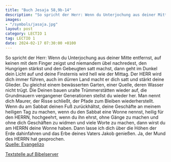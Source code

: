 ```yaml
---
title: "Buch Jesaja 58,9b-14"
description: "So spricht der Herr: Wenn du Unterjochung aus deiner Mitte entfernst, auf keinen mit dem Finger zeigst und niemandem übel nachredest, den Hungrigen stärkst und den Gebeugten satt machst, dann geht im Dunkel dein Licht auf und deine Finsternis wird hell wie der Mittag. Der HERR wi...."
images:
- "/symbols/jasaja.jpg"
layout: post
category: LECTIO 1
tag: LECTIO 1
date: 2024-02-17 07:30:00 +0100
---
```

So spricht der Herr: Wenn du Unterjochung aus deiner Mitte entfernst, auf keinen mit dem Finger zeigst und niemandem übel nachredest,
den Hungrigen stärkst und den Gebeugten satt machst, dann geht im Dunkel dein Licht auf und deine Finsternis wird hell wie der Mittag.
Der HERR wird dich immer führen, auch im dürren Land macht er dich satt und stärkt deine Glieder.<!--more--> Du gleichst einem bewässerten Garten, einer Quelle, deren Wasser nicht trügt.
Die Deinen bauen uralte Trümmerstätten wieder auf, die Grundmauern vergangener Generationen stellst du wieder her. Man nennt dich Maurer, der Risse schließt, der Pfade zum Bleiben wiederherstellt.
Wenn du am Sabbat deinen Fuß zurückhältst, deine Geschäfte an meinem heiligen Tag zu machen, wenn du den Sabbat eine Wonne nennst, heilig für den HERRN, hochgeehrt, wenn du ihn ehrst, ohne Gänge zu machen und ohne dich Geschäften zu widmen und viele Worte zu machen,
dann wirst du am HERRN deine Wonne haben. Dann lasse ich dich über die Höhen der Erde dahinfahren und das Erbe deines Vaters Jakob genießen. Ja, der Mund des HERRN hat gesprochen.<br>
[Quelle: Evangelizo](https://evangeliumtagfuertag.org/DE/gospel)

[Textstelle auf Bibelserver](https://www.bibleserver.com/EU/Jesaja58,9b-14)
